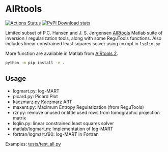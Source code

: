 # AIRtools

[![Actions Status](https://github.com/geospace-code/airtools/workflows/ci/badge.svg)](https://github.com/geospace-code/airtools/actions)
[![PyPI Download stats](http://pepy.tech/badge/airtools)](http://pepy.tech/project/airtools)



Limited subset of P.C. Hansen and J. S. Jørgensen
[AIRtools](http://www2.compute.dtu.dk/~pcha/AIRtoolsII/)
Matlab suite of inversion / regularization tools, along with some ReguTools functions.
Also includes linear constrained least squares solver using cvxopt in `lsqlin.py`

More function are available in Matlab from
[AIRtools 2](https://github.com/jakobsj/AIRToolsII).

```sh
python -m pip install -e .
```

## Usage

* logmart.py: log-MART
* picard.py: Picard Plot
* kaczmarz.py  Kaczmarz ART
* maxent.py: Maximum Entropy Regularization  (from ReguTools)
* rzr.py: remove unused or little used rows from tomographic projection matrix
* lsqlin.py: linear constrained least squares solver
* matlab/logmart.m:  Implementation of log-MART
* fortran/logmart.f90: log-MART in Fortran

Examples: [tests/test_all.py](./tests/test_all.py)
